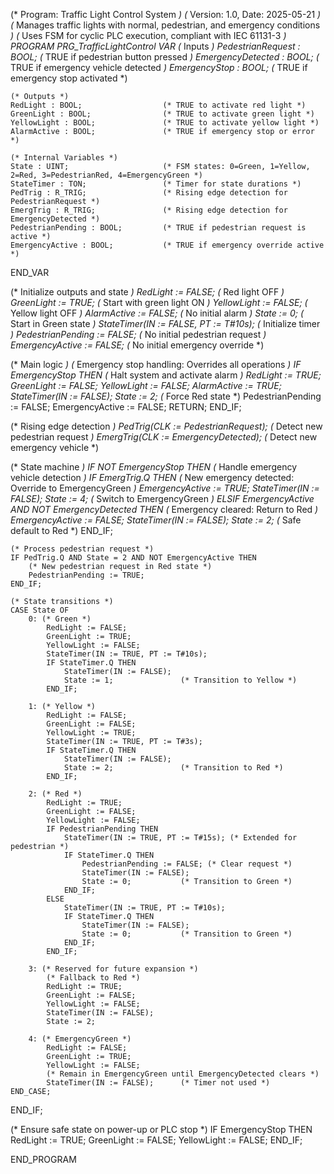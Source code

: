 (* Program: Traffic Light Control System *)
(* Version: 1.0, Date: 2025-05-21 *)
(* Manages traffic lights with normal, pedestrian, and emergency conditions *)
(* Uses FSM for cyclic PLC execution, compliant with IEC 61131-3 *)
PROGRAM PRG_TrafficLightControl
VAR
    (* Inputs *)
    PedestrianRequest : BOOL;          (* TRUE if pedestrian button pressed *)
    EmergencyDetected : BOOL;          (* TRUE if emergency vehicle detected *)
    EmergencyStop : BOOL;             (* TRUE if emergency stop activated *)
    
    (* Outputs *)
    RedLight : BOOL;                  (* TRUE to activate red light *)
    GreenLight : BOOL;                (* TRUE to activate green light *)
    YellowLight : BOOL;               (* TRUE to activate yellow light *)
    AlarmActive : BOOL;               (* TRUE if emergency stop or error *)
    
    (* Internal Variables *)
    State : UINT;                     (* FSM states: 0=Green, 1=Yellow, 2=Red, 3=PedestrianRed, 4=EmergencyGreen *)
    StateTimer : TON;                 (* Timer for state durations *)
    PedTrig : R_TRIG;                 (* Rising edge detection for PedestrianRequest *)
    EmergTrig : R_TRIG;               (* Rising edge detection for EmergencyDetected *)
    PedestrianPending : BOOL;         (* TRUE if pedestrian request is active *)
    EmergencyActive : BOOL;           (* TRUE if emergency override active *)
END_VAR

(* Initialize outputs and state *)
RedLight := FALSE;                    (* Red light OFF *)
GreenLight := TRUE;                   (* Start with green light ON *)
YellowLight := FALSE;                 (* Yellow light OFF *)
AlarmActive := FALSE;                 (* No initial alarm *)
State := 0;                           (* Start in Green state *)
StateTimer(IN := FALSE, PT := T#10s); (* Initialize timer *)
PedestrianPending := FALSE;           (* No initial pedestrian request *)
EmergencyActive := FALSE;             (* No initial emergency override *)

(* Main logic *)
(* Emergency stop handling: Overrides all operations *)
IF EmergencyStop THEN
    (* Halt system and activate alarm *)
    RedLight := TRUE;
    GreenLight := FALSE;
    YellowLight := FALSE;
    AlarmActive := TRUE;
    StateTimer(IN := FALSE);
    State := 2;                       (* Force Red state *)
    PedestrianPending := FALSE;
    EmergencyActive := FALSE;
    RETURN;
END_IF;

(* Rising edge detection *)
PedTrig(CLK := PedestrianRequest);    (* Detect new pedestrian request *)
EmergTrig(CLK := EmergencyDetected);  (* Detect new emergency vehicle *)

(* State machine *)
IF NOT EmergencyStop THEN
    (* Handle emergency vehicle detection *)
    IF EmergTrig.Q THEN
        (* New emergency detected: Override to EmergencyGreen *)
        EmergencyActive := TRUE;
        StateTimer(IN := FALSE);
        State := 4;                   (* Switch to EmergencyGreen *)
    ELSIF EmergencyActive AND NOT EmergencyDetected THEN
        (* Emergency cleared: Return to Red *)
        EmergencyActive := FALSE;
        StateTimer(IN := FALSE);
        State := 2;                   (* Safe default to Red *)
    END_IF;

    (* Process pedestrian request *)
    IF PedTrig.Q AND State = 2 AND NOT EmergencyActive THEN
        (* New pedestrian request in Red state *)
        PedestrianPending := TRUE;
    END_IF;

    (* State transitions *)
    CASE State OF
        0: (* Green *)
            RedLight := FALSE;
            GreenLight := TRUE;
            YellowLight := FALSE;
            StateTimer(IN := TRUE, PT := T#10s);
            IF StateTimer.Q THEN
                StateTimer(IN := FALSE);
                State := 1;               (* Transition to Yellow *)
            END_IF;

        1: (* Yellow *)
            RedLight := FALSE;
            GreenLight := FALSE;
            YellowLight := TRUE;
            StateTimer(IN := TRUE, PT := T#3s);
            IF StateTimer.Q THEN
                StateTimer(IN := FALSE);
                State := 2;               (* Transition to Red *)
            END_IF;

        2: (* Red *)
            RedLight := TRUE;
            GreenLight := FALSE;
            YellowLight := FALSE;
            IF PedestrianPending THEN
                StateTimer(IN := TRUE, PT := T#15s); (* Extended for pedestrian *)
                IF StateTimer.Q THEN
                    PedestrianPending := FALSE; (* Clear request *)
                    StateTimer(IN := FALSE);
                    State := 0;           (* Transition to Green *)
                END_IF;
            ELSE
                StateTimer(IN := TRUE, PT := T#10s);
                IF StateTimer.Q THEN
                    StateTimer(IN := FALSE);
                    State := 0;           (* Transition to Green *)
                END_IF;
            END_IF;

        3: (* Reserved for future expansion *)
            (* Fallback to Red *)
            RedLight := TRUE;
            GreenLight := FALSE;
            YellowLight := FALSE;
            StateTimer(IN := FALSE);
            State := 2;

        4: (* EmergencyGreen *)
            RedLight := FALSE;
            GreenLight := TRUE;
            YellowLight := FALSE;
            (* Remain in EmergencyGreen until EmergencyDetected clears *)
            StateTimer(IN := FALSE);      (* Timer not used *)
    END_CASE;
END_IF;

(* Ensure safe state on power-up or PLC stop *)
IF EmergencyStop THEN
    RedLight := TRUE;
    GreenLight := FALSE;
    YellowLight := FALSE;
END_IF;

END_PROGRAM
